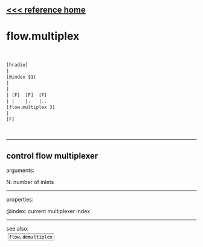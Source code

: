 [<<< reference home](ceammc_lib.md)
---

# flow.multiplex

```


[hradio]
|
[@index $1(
|
|
| [F]  [F]  [F]
| |    |.   |..
[flow.multiplex 3]
|
[F]

            
```
---
control flow multiplexer
---
arguments:

N: number of inlets<br>

---
properties:

@index: current multiplexer
            index<br>

---
see also:<br>
[![flow.demultiplex](img/object_flow.demultiplex.png)](flow.demultiplex.md)
